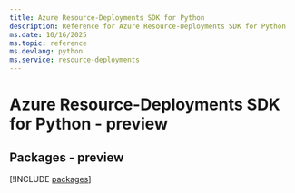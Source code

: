 ```yaml
---
title: Azure Resource-Deployments SDK for Python
description: Reference for Azure Resource-Deployments SDK for Python
ms.date: 10/16/2025
ms.topic: reference
ms.devlang: python
ms.service: resource-deployments
---
```

# Azure Resource-Deployments SDK for Python - preview
## Packages - preview
[!INCLUDE [packages](resource-deployments-index.md)]